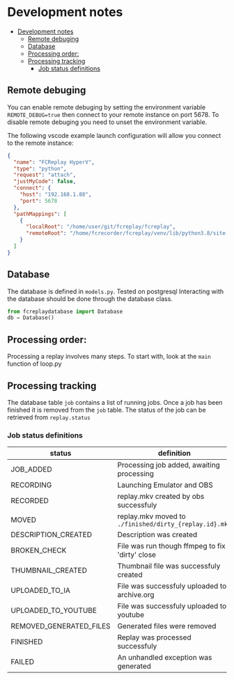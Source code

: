 # Development notes
<!--ts-->
   * [Development notes](#development-notes)
      * [Remote debuging](#remote-debuging)
      * [Database](#database)
      * [Processing order:](#processing-order)
      * [Processing tracking](#processing-tracking)
         * [Job status definitions](#job-status-definitions)

<!-- Added by: gino, at: Sat 10 Oct 2020 06:59:55 PM NZDT -->

<!--te-->

## Remote debuging
You can enable remote debuging by setting the environment variable `REMOTE_DEBUG=true` then connect to your remote instance on port 5678. To disable remote debuging you need to unset the environment variable.

The following vscode example launch configuration will allow you connect to the remote instance:
```json
{
  "name": "FCReplay HyperV",
  "type": "python",
  "request": "attach",
  "justMyCode": false,
  "connect": {
    "host": "192.168.1.88",
    "port": 5678
  },
  "pathMappings": [
    {
      "localRoot": "/home/user/git/fcreplay/fcreplay",
      "remoteRoot": "/home/fcrecorder/fcreplay/venv/lib/python3.8/site-packages/fcreplay-0.9-py3.8.egg/fcreplay"
    }
  ]
}
```

## Database
The database is defined in `models.py`. Tested on postgresql
Interacting with the database should be done through the database class.
```python
from fcreplaydatabase import Database
db = Database()
```

## Processing order:
Processing a replay involves many steps. To start with, look at the `main` function of loop.py

## Processing tracking
The database table `job` contains a list of running jobs. Once a job has been finished it is removed from the `job` table. The status of the job can be retrieved from `replay.status` 

### Job status definitions
|status|definition|
|-|-|
|JOB_ADDED|Processing job added, awaiting processing|
|RECORDING|Launching Emulator and OBS|
|RECORDED|replay.mkv created by obs successfuly|
|MOVED|replay.mkv moved to `./finished/dirty_{replay.id}.mkv`|
|DESCRIPTION_CREATED| Description was created |
|BROKEN_CHECK| File was run though ffmpeg to fix a 'dirty' close |
|THUMBNAIL_CREATED| Thumbnail file was successfuly created |
|UPLOADED_TO_IA| File was successfuly uploaded to archive.org
|UPLOADED_TO_YOUTUBE| File was successfuly uploaded to youtube |
|REMOVED_GENERATED_FILES| Generated files were removed |
|FINISHED| Replay was processed successfuly |
|FAILED|An unhandled exception was generated |